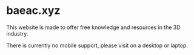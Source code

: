 # baeac.xyz

This website is made to offer free knowledge and resources in the 3D industry.

There is currently no mobile support, please visit on a desktop or laptop.